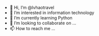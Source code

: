 - 👋 Hi, I’m @lvhaotravel
- 👀 I’m interested in information technology
- 🌱 I’m currently learning Python
- 💞️ I’m looking to collaborate on ...
- 📫 How to reach me ...

<!---
lvhaotravel/lvhaotravel is a ✨ special ✨ repository because its `README.md` (this file) appears on your GitHub profile.
You can click the Preview link to take a look at your changes.
--->

